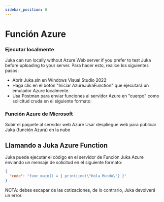```yaml
---
sidebar_position: 8
---
```


# Función Azure

### Ejecutar localmente

Juka can run locally without Azure Web server if you prefer to test Juka before uploading to your server. Para hacer esto, realice los siguientes pasos:

- Abrir Juka.sln en Windows Visual Studio 2022
- Haga clic en el botón "Iniciar AzureJukaFunction" que ejecutará un emulador Azure localmente.
- Usa Postman para enviar funciones al servidor Azure en "cuerpo" como solicitud cruda en el siguiente formato:

### Función Azure de Microsoft

Subir el paquete al servidor web Azure Usar despliegue web para publicar Juka (función Azura) en la nube

## Llamando a Juka Azure Function

Juka puede ejecutar el código en el servidor de Función Juka Azure enviando un mensaje de solicitud en el siguiente formato:

```json
{
  "code": "func main() = { printLine(\"Hola Mundo\"} }"
}
```

NOTA: debes escapar de las cotizaciones, de lo contrario, Juka devolverá un error.
